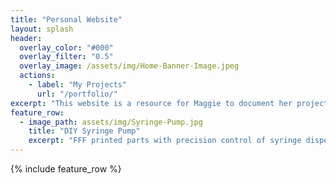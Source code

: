 ```yaml
---
title: "Personal Website"
layout: splash
header:
  overlay_color: "#000"
  overlay_filter: "0.5"
  overlay_image: /assets/img/Home-Banner-Image.jpeg
  actions:
    - label: "My Projects"
      url: "/portfolio/"
excerpt: "This website is a resource for Maggie to document her projects as she progresses through her biomedical engineering degree and enters her future career."
feature_row:
  - image_path: assets/img/Syringe-Pump.jpg
    title: "DIY Syringe Pump"
    excerpt: "FFF printed parts with precision control of syringe dispensing. "
---
```


{% include feature_row %}

